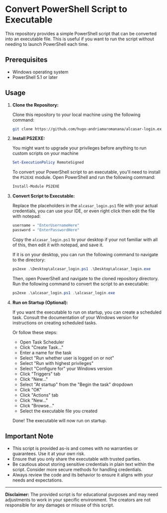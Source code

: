 
# Convert PowerShell Script to Executable

This repository provides a simple PowerShell script that can be converted into an executable file. This is useful if you want to run the script without needing to launch PowerShell each time.

## Prerequisites

- Windows operating system
- PowerShell 5.1 or later

## Usage

1. **Clone the Repository:**

   Clone this repository to your local machine using the following command:

   ```bash
   git clone https://github.com/hugo-andriamaromanana/alcasar-login.exe
   ```

2. **Install PS2EXE:**

   You might want to upgrade your privileges before anything to run custom scripts on your machine

    ```powershell
    Set-ExecutionPolicy RemoteSigned
    ```

   To convert your PowerShell script to an executable, you'll need to install the `PS2EXE` module. Open PowerShell and run the following command:

   ```powershell
   Install-Module PS2EXE
   ```

3. **Convert Script to Executable:**

   Replace the placeholders in the `alcasar_login.ps1` file with your actual credentials, you can use your IDE, or even right click then edit the file with notepad:

   ```powershell
   username = "EnterUsernameHere"
   password = "EnterPasswordHere"
   ```
   Copy the `alcasar_login.ps1` to your desktop if your not familiar with all of this, then edit it with notepad, and save it.

   If it is on your desktop, you can run the following command to navigate to the directory:

   ```powershell
   ps2exe .\Desktop\alcasar_login.ps1 .\Desktop\alcasar_login.exe
   ```

   Then, open PowerShell and navigate to the cloned repository directory. Run the following command to convert the script to an executable:

   ```powershell
   ps2exe .\alcasar_login.ps1 .\alcasar_login.exe
   ```

4. **Run on Startup (Optional):**

   If you want the executable to run on startup, you can create a scheduled task. Consult the documentation of your Windows version for instructions on creating scheduled tasks.

   Or follow these steps:
   - Open Task Scheduler
   - Click "Create Task..."
   - Enter a name for the task
   - Select "Run whether user is logged on or not"
    - Select "Run with highest privileges"
    - Select "Configure for" your Windows version
    - Click "Triggers" tab
    - Click "New..."
    - Select "At startup" from the "Begin the task" dropdown
    - Click "OK"
    - Click "Actions" tab
    - Click "New..."
    - Click "Browse..."
    - Select the executable file you created

    Done! The executable will now run on startup.

## Important Note

- This script is provided as-is and comes with no warranties or guarantees. Use it at your own risk.
- Ensure that you only share the executable with trusted parties.
- Be cautious about storing sensitive credentials in plain text within the script. Consider more secure methods for handling credentials.
- Always review the code and its behavior to ensure it aligns with your needs and expectations.

---

**Disclaimer:** The provided script is for educational purposes and may need adjustments to work in your specific environment. The creators are not responsible for any damages or misuse of this script.
